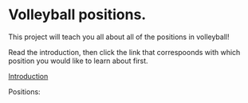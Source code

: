 # Volleyball positions.

This project will teach you all about all of the positions in volleyball!

Read the introduction, then click the link that correspoonds with which position you would like to learn about first.

[Introduction](https://github.com/JakeSmith1109/Midterm-Project/blob/main/introduction.md)

Positions:

